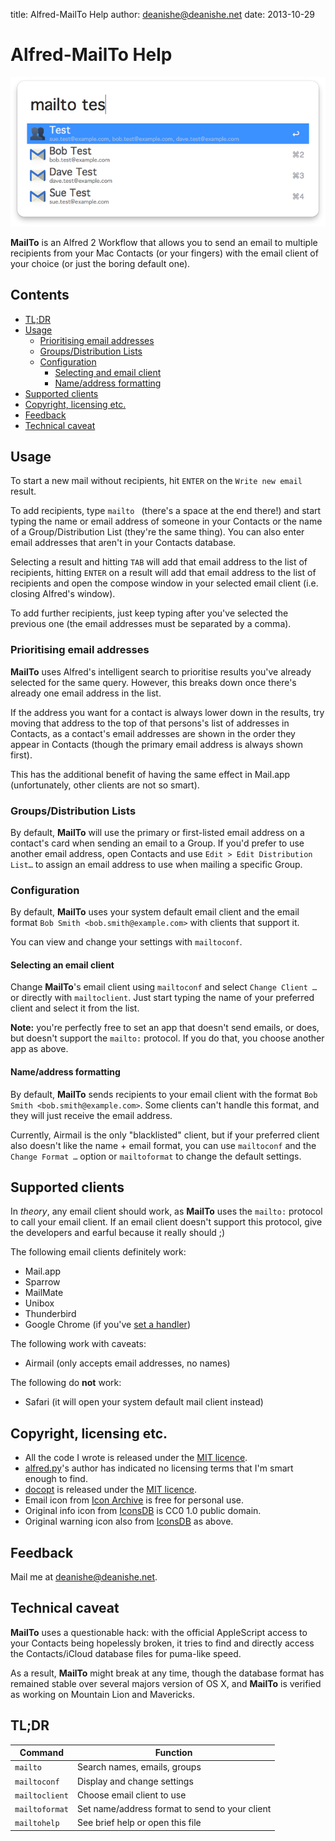 title: Alfred-MailTo Help
author: deanishe@deanishe.net
date: 2013-10-29


Alfred-MailTo Help
==================

![](screenshot-2.png)

**MailTo** is an Alfred 2 Workflow that allows you to send an email to multiple recipients from your Mac Contacts (or your fingers) with the email client of your choice (or just the boring default one).

## Contents ##

- [TL;DR](#tldr)
- [Usage](#usage)
	- [Prioritising email addresses](#prioritisingemailaddresses)
	- [Groups/Distribution Lists](#groupsdistributionlists)
	- [Configuration](#configuration)
		- [Selecting and email client](#selectinganemailclient)
		- [Name/address formatting](#nameaddressformatting)
- [Supported clients](#supportedclients)
- [Copyright, licensing etc.](#copyrightlicensingetc)
- [Feedback](#feedback)
- [Technical caveat](#technicalcaveat)

## Usage ##

To start a new mail without recipients, hit `ENTER` on the `Write new email` result.

To add recipients, type `mailto ` (there's a space at the end there!) and start typing the name or email address of someone in your Contacts or the name of a Group/Distribution List (they're the same thing). You can also enter email addresses that aren't in your Contacts database.

Selecting a result and hitting `TAB` will add that email address to the list of recipients, hitting `ENTER` on a result will add that email address to the list of recipients and open the compose window in your selected email client (i.e. closing Alfred's window).

To add further recipients, just keep typing after you've selected the previous one (the email addresses must be separated by a comma).

### Prioritising email addresses ###

**MailTo** uses Alfred's intelligent search to prioritise results you've already selected for the same query. However, this breaks down once there's already one email address in the list.

If the address you want for a contact is always lower down in the results, try moving that address to the top of that persons's list of addresses in Contacts, as a contact's email addresses are shown in the order they appear in Contacts (though the primary email address is always shown first).

This has the additional benefit of having the same effect in Mail.app (unfortunately, other clients are not so smart).

### Groups/Distribution Lists ###

By default, **MailTo** will use the primary or first-listed email address on a contact's card when sending an email to a Group. If you'd prefer to use another email address, open Contacts and use `Edit > Edit Distribution List…` to assign an email address to use when mailing a specific Group.

### Configuration ###

By default, **MailTo** uses your system default email client and the email format `Bob Smith <bob.smith@example.com>` with clients that support it.

You can view and change your settings with `mailtoconf`.

#### Selecting an email client ####

Change **MailTo**'s email client using `mailtoconf` and select `Change Client …` or directly with `mailtoclient`. Just start typing the name of your preferred client and select it from the list.

**Note:** you're perfectly free to set an app that doesn't send emails, or does, but doesn't support the `mailto:` protocol. If you do that, you choose another app as above.

#### Name/address formatting ####

By default, **MailTo** sends recipients to your email client with the format `Bob Smith <bob.smith@example.com>`. Some clients can't handle this format, and they will just receive the email address.

Currently, Airmail is the only "blacklisted" client, but if your preferred client also doesn't like the name + email format, you can use `mailtoconf` and the `Change Format …` option or `mailtoformat` to change the default settings.

## Supported clients ##

In *theory*, any email client should work, as **MailTo** uses the `mailto:` protocol to call your email client. If an email client doesn't support this protocol, give the developers and earful because it really should ;)

The following email clients definitely work:

* Mail.app
* Sparrow
* MailMate
* Unibox
* Thunderbird
* Google Chrome (if you've [set a handler](https://support.google.com/chrome/answer/1382847?hl=en))

The following work with caveats:

* Airmail (only accepts email addresses, no names)

The following do **not** work:

* Safari (it will open your system default mail client instead)

## Copyright, licensing etc. ##

* All the code I wrote is released under the [MIT licence](http://opensource.org/licenses/MIT).
* [alfred.py](https://github.com/nikipore/alfred-python)'s author has indicated no licensing terms that I'm smart enough to find.
* [docopt](http://docopt.org/) is released under the [MIT licence](http://opensource.org/licenses/MIT).
* Email icon from [Icon Archive](http://www.iconarchive.com/show/plex-icons-by-cornmanthe3rd/Communication-email-2-icon.html) is free for personal use.
* Original info icon from [IconsDB](http://www.iconsdb.com/royal-blue-icons/info-icon.html) is CC0 1.0 public domain.
* Original warning icon also from [IconsDB](http://www.iconsdb.com/orange-icons/warning-icon.html) as above.

## Feedback ##

Mail me at <deanishe@deanishe.net>.

## Technical caveat ##

**MailTo** uses a questionable hack: with the official AppleScript access to your Contacts being hopelessly broken, it tries to find and directly access the Contacts/iCloud database files for puma-like speed.

As a result, **MailTo** might break at any time, though the database format has remained stable over several majors version of OS X, and **MailTo** is verified as working on Mountain Lion and Mavericks.

## TL;DR ##

|    Command     |                    Function                    |
| -------------- | ---------------------------------------------- |
| `mailto `      | Search names, emails, groups                   |
| `mailtoconf`   | Display and change settings                    |
| `mailtoclient` | Choose email client to use                     |
| `mailtoformat` | Set name/address format to send to your client |
| `mailtohelp`   | See brief help or open this file               |
